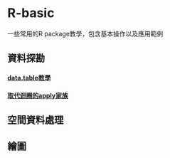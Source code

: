 # R-basic
一些常用的R package教學，包含基本操作以及應用範例

## 資料探勘
#### [data.table教學](https://kemushi54.github.io/R-basic/data_table.html)
#### [取代迴圈的apply家族](https://kemushi54.github.io/R-basic/apply_family.html)

## 空間資料處理

## 繪圖
